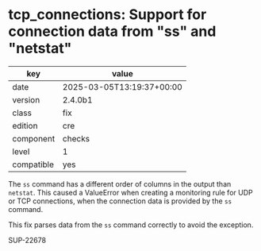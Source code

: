 [//]: # (werk v2)
# tcp_connections: Support for connection data from "ss" and "netstat"

key        | value
---------- | ---
date       | 2025-03-05T13:19:37+00:00
version    | 2.4.0b1
class      | fix
edition    | cre
component  | checks
level      | 1
compatible | yes

The `ss` command has a different order of columns in the output than
`netstat`.
This caused a ValueError when creating a monitoring rule for UDP or TCP
connections, when the connection data is provided by the `ss` command.

This fix parses data from the `ss` command correctly to avoid the exception.

SUP-22678
